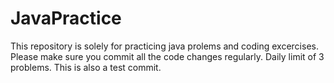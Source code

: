 # JavaPractice
This repository is solely for practicing java prolems and coding excercises. Please make sure you commit all the code changes regularly. Daily limit of 3 problems.
This is also a test commit.
